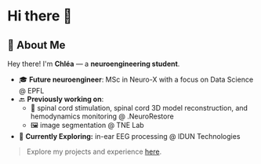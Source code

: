 # Hi there 👋

## 🌟 About Me

Hey there! I'm **Chléa** — a **neuroengineering student**.

- 🎓 **Future neuroengineer**: MSc in Neuro-X with a focus on Data Science @ EPFL
- 🔙 **Previously working on**:
  - 🦿 spinal cord stimulation, spinal cord 3D model reconstruction, and hemodynamics monitoring @ .NeuroRestore
  - 🖼️ image segmentation @ TNE Lab
- 🚀 **Currently Exploring:** in-ear EEG processing @ IDUN Technologies

> Explore my projects and experience [here](https://chlea-schiff.github.io/portfolio/).

<!--
## 📫 How to Reach Me

If you want to collaborate, discuss ideas, or just say hi, feel free to reach out:

- **Website/Portfolio:** [My Website](#)
- **LinkedIn:** [My LinkedIn](#)
- **Email:** [Your Email](#)



**chlea-schiff/chlea-schiff** is a ✨ _special_ ✨ repository because its `README.md` (this file) appears on your GitHub profile.

Here are some ideas to get you started:

- 🔭 I’m currently working on ...
- 🌱 I’m currently learning ...
- 👯 I’m looking to collaborate on ...
- 🤔 I’m looking for help with ...
- 💬 Ask me about ...
- 📫 How to reach me: ...
- 😄 Pronouns: ...
- ⚡ Fun fact: ...
-->
